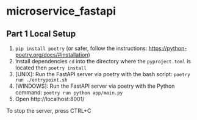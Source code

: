# microservice_fastapi

## Part 1 Local Setup

1. `pip install poetry` (or safer, follow the instructions: https://python-poetry.org/docs/#installation)
2. Install dependencies `cd` into the directory where the `pyproject.toml` is located then `poetry install`
3. [UNIX]: Run the FastAPI server via poetry with the bash script: `poetry run ./entrypoint.sh`
4. [WINDOWS]: Run the FastAPI server via poetry with the Python command: `poetry run python app/main.py`
5. Open http://localhost:8001/

To stop the server, press CTRL+C
